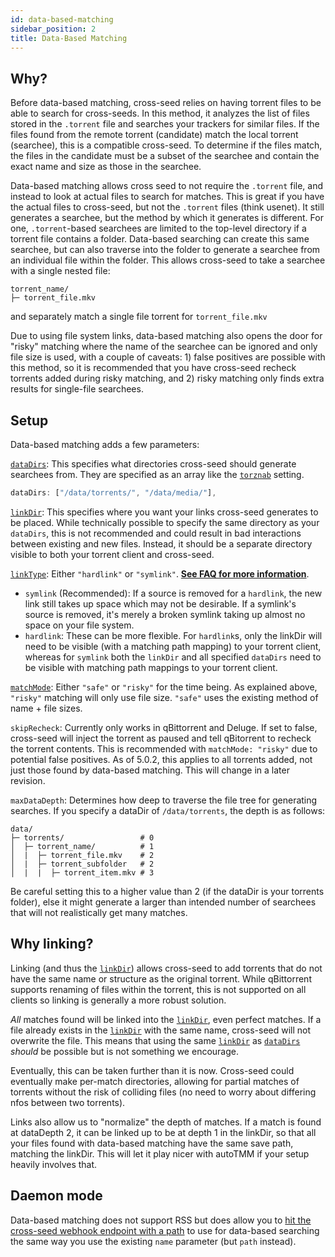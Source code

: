 ```yaml
---
id: data-based-matching
sidebar_position: 2
title: Data-Based Matching
---
```


## Why?

Before data-based matching, cross-seed relies on having torrent files to be able to search for cross-seeds. In this method, it analyzes the list of files stored in the `.torrent` file and searches your trackers for similar files. If the files found from the remote torrent (candidate) match the local torrent (searchee), this is a compatible cross-seed. To determine if the files match, the files in the candidate must be a subset of the searchee and contain the exact name and size as those in the searchee.

Data-based matching allows cross seed to not require the `.torrent` file, and instead to look at actual files to search for matches. This is great if you have the actual files to cross-seed, but not the `.torrent` files (think usenet). It still generates a searchee, but the method by which it generates is different. For one, `.torrent`-based searchees are limited to the top-level directory if a torrent file contains a folder. Data-based searching can create this same searchee, but can also traverse into the folder to generate a searchee from an individual file within the folder. This allows cross-seed to take a searchee with a single nested file:

```
torrent_name/
├─ torrent_file.mkv
```

and separately match a single file torrent for `torrent_file.mkv`

Due to using file system links, data-based matching also opens the door for "risky" matching where the name of the searchee can be ignored and only file size is used, with a couple of caveats: 1) false positives are possible with this method, so it is recommended that you have cross-seed recheck torrents added during risky matching, and 2) risky matching only finds extra results for single-file searchees.

## Setup

Data-based matching adds a few parameters:

[`dataDirs`](../basics/options.md#datadirs): This specifies what directories cross-seed should generate searchees from. They are specified as an array like the [`torznab`](../basics/options.md#torznab) setting.

```js
dataDirs: ["/data/torrents/", "/data/media/"],
```

[`linkDir`](../basics/options.md#linkdir): This specifies where you want your links cross-seed generates to be placed. While technically possible to specify the same directory as your `dataDirs`, this is not recommended and could result in bad interactions between existing and new files. Instead, it should be a separate directory visible to both your torrent client and cross-seed.

[`linkType`](../basics/options.md#linktype): Either `"hardlink"` or `"symlink"`. [**See FAQ for more information**](../basics/faq-troubleshooting#what-linktype-should-i-use-data-based-searching).

- `symlink` (Recommended): If a source is removed for a `hardlink`, the new link still takes up space which may not be desirable. If a symlink's source is removed, it's merely a broken symlink taking up almost no space on your file system.
- `hardlink`: These can be more flexible. For `hardlink`s, only the linkDir will need to be visible (with a matching path mapping) to your torrent client, whereas for `symlink` both the `linkDir` and all specified `dataDirs` need to be visible with matching path mappings to your torrent client.

[`matchMode`](../basics/options.md#matchmode): Either `"safe"` or `"risky"` for the time being. As explained above, `"risky"` matching will only use file size. `"safe"` uses the existing method of name + file sizes.

`skipRecheck`: Currently only works in qBittorrent and Deluge. If set to false, cross-seed will inject the torrent as paused and tell qBitorrent to recheck the torrent contents. This is recommended with `matchMode: "risky"` due to potential false positives. As of 5.0.2, this applies to all torrents added, not just those found by data-based matching. This will change in a later revision.

`maxDataDepth`: Determines how deep to traverse the file tree for generating searches. If you specify a dataDir of `/data/torrents`, the depth is as follows:

```
data/
├─ torrents/                 # 0
│  ├─ torrent_name/          # 1
│  |  ├─ torrent_file.mkv    # 2
│  |  ├─ torrent_subfolder   # 2
│  |  |  ├─ torrent_item.mkv # 3
```

Be careful setting this to a higher value than 2 (if the dataDir is your torrents folder), else it might generate a larger than intended number of searchees that will not realistically get many matches.

## Why linking?

Linking (and thus the [`linkDir`](../basics/options.md#linkdir)) allows cross-seed to add torrents that do not have the same name or structure as the original torrent. While qBittorrent supports renaming of files within the torrent, this is not supported on all clients so linking is generally a more robust solution.

_All_ matches found will be linked into the [`linkDir`](../basics/options.md#linkdir), even perfect matches. If a file already exists in the [`linkDir`](../basics/options.md#linkdir) with the same name, cross-seed will not overwrite the file. This means that using the same [`linkDir`](../basics/options.md#linkdir) as [`dataDirs`](../basics/options.md#datadirs) _should_ be possible but is not something we encourage.

Eventually, this can be taken further than it is now. Cross-seed could eventually make per-match directories, allowing for partial matches of torrents without the risk of colliding files (no need to worry about differing nfos between two torrents).

Links also allow us to "normalize" the depth of matches. If a match is found at dataDepth 2, it can be linked up to be at depth 1 in the linkDir, so that all your files found with data-based matching have the same save path, matching the linkDir. This will let it play nicer with autoTMM if your setup heavily involves that.

## Daemon mode

Data-based matching does not support RSS but does allow you to [hit the cross-seed webhook endpoint with a path](../reference/api.md#post-apiwebhook) to use for data-based searching the same way you use the existing `name` parameter (but `path` instead).
